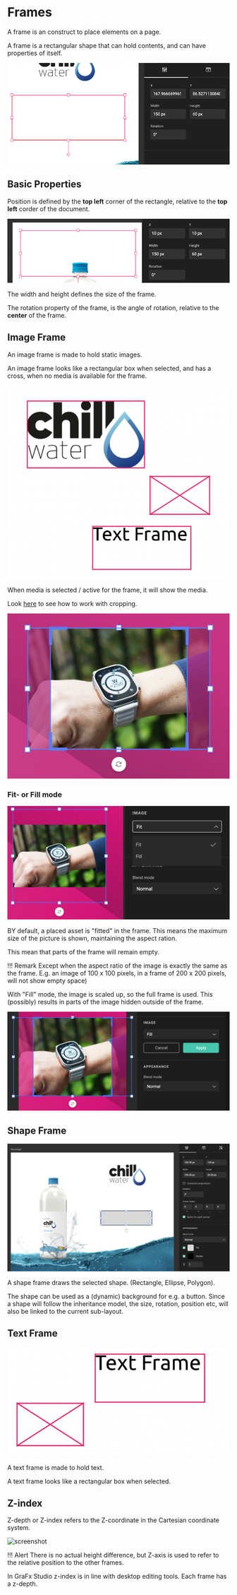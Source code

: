 # Frames

A frame is an construct to place elements on a page.

A frame is a rectangular shape that can hold contents, and can have properties of itself.

![screenshot-fullwidth](frame-1.png)

## Basic Properties

Position is defined by the **top left** corner of the rectangle, relative to the **top left** corder of the document.

![screenshot-fullwidth](frame-2.png)

The width and height defines the size of the frame.

The rotation property of the frame, is the angle of rotation, relative to the **center** of the frame.


## Image Frame

An image frame is made to hold static images.

An image frame looks like a rectangular box when selected, and has a cross, when no media is available for the frame.

![screenshot-fullwidth](frame-types-2.png)

When media is selected / active for the frame, it will show the media.

Look [here](/GraFx-Studio/concepts/crop/) to see how to work with cropping.

![screenshot-fullwidth](../crop/rectcrop.png)

### Fit- or Fill mode

![screenshot-fullwidth](fit-fill.png)

BY default, a placed asset is "fitted" in the frame. This means the maximum size of the  picture is shown, maintaining the aspect ration.

This mean that parts of the frame will remain empty.

!!! Remark
	Except when the aspect ratio of the image is exactly the same as the frame. E.g. an image of 100 x 100 pixels, in a frame of 200 x 200 pixels, will not show empty space)

With "Fill" mode, the image is scaled up, so the full frame is used. This (possibly) results in parts of the image hidden outside of the frame.

![screenshot-fullwidth](fillmode.png)

## Shape Frame

![screenshot-sullwidth](frame-shape.png)

A shape frame draws the selected shape. (Rectangle, Ellipse, Polygon).

The shape can be used as a (dynamic) background for e.g. a button. Since a shape will follow the inheritance model, the size, rotation, position etc, will also be linked to the current sub-layout.

## Text Frame

![screenshot](frame-types.png)

A text frame is made to hold text.

A text frame looks like a rectangular box when selected.



## Z-index

Z-depth or Z-index refers to the Z-coordinate in the Cartesian coordinate system. 

![screenshot](https://upload.wikimedia.org/wikipedia/commons/6/69/Coord_system_CA_0.svg)

!!! Alert
	There is no actual height difference, but Z-axis is used to refer to the relative position to the other frames.

In GraFx Studio z-index is in line with desktop editing tools. Each frame has a z-depth. 